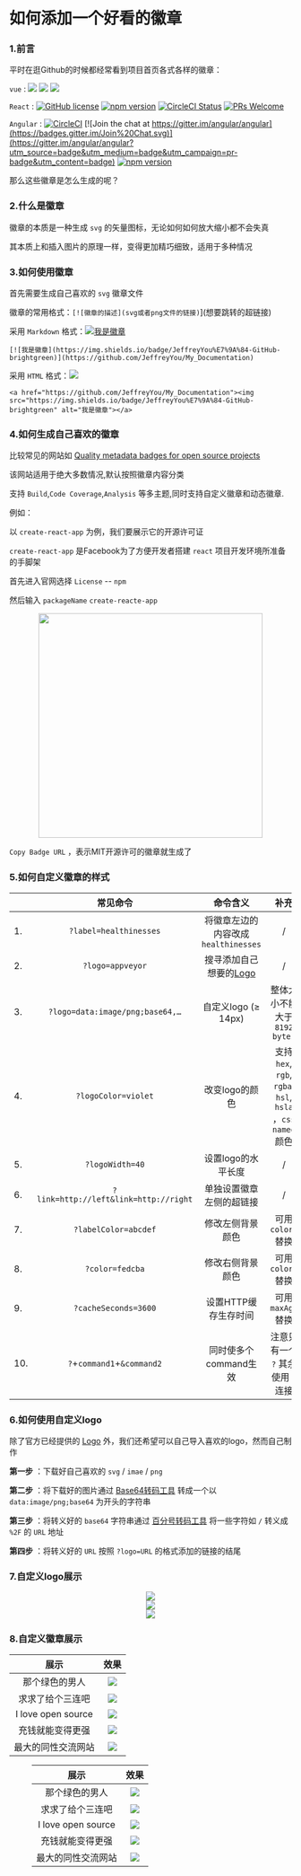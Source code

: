 # 如何添加一个好看的徽章

### 1.前言

平时在逛Github的时候都经常看到项目首页各式各样的徽章：

`vue` : ![](https://img.shields.io/circleci/project/github/vuejs/vue/dev.svg?sanitize=true) ![](https://img.shields.io/codecov/c/github/vuejs/vue/dev.svg?sanitize=true) ![](https://img.shields.io/npm/dm/vue.svg?sanitize=true")

`React` : [![GitHub license](https://img.shields.io/badge/license-MIT-blue.svg)](https://github.com/facebook/react/blob/master/LICENSE) [![npm version](https://img.shields.io/npm/v/react.svg?style=flat)](https://www.npmjs.com/package/react) [![CircleCI Status](https://circleci.com/gh/facebook/react.svg?style=shield&circle-token=:circle-token)](https://circleci.com/gh/facebook/react) [![PRs Welcome](https://img.shields.io/badge/PRs-welcome-brightgreen.svg)](https://reactjs.org/docs/how-to-contribute.html#your-first-pull-request)

`Angular` : [![CircleCI](https://circleci.com/gh/angular/angular/tree/master.svg?style=shield)](https://circleci.com/gh/angular/workflows/angular/tree/master) [![Join the chat at https://gitter.im/angular/angular](https://badges.gitter.im/Join%20Chat.svg)](https://gitter.im/angular/angular?utm_source=badge&utm_medium=badge&utm_campaign=pr-badge&utm_content=badge) [![npm version](https://badge.fury.io/js/%40angular%2Fcore.svg)](https://www.npmjs.com/@angular/core)

那么这些徽章是怎么生成的呢？

### 2.什么是徽章

徽章的本质是一种生成 `svg` 的矢量图标，无论如何如何放大缩小都不会失真

其本质上和插入图片的原理一样，变得更加精巧细致，适用于多种情况

### 3.如何使用徽章

首先需要生成自己喜欢的 `svg` 徽章文件

徽章的常用格式：`[![徽章的描述](svg或者png文件的链接)`](想要跳转的超链接)

采用 `Markdown` 格式：[![我是徽章](https://img.shields.io/badge/JeffreyYou%E7%9A%84-GitHub-brightgreen)](https://github.com/JeffreyYou/My_Documentation)

`[![我是徽章](https://img.shields.io/badge/JeffreyYou%E7%9A%84-GitHub-brightgreen)](https://github.com/JeffreyYou/My_Documentation)`

采用 `HTML` 格式：<a href="https://github.com/JeffreyYou/My_Documentation"><img src="https://img.shields.io/badge/JeffreyYou%E7%9A%84-GitHub-brightgreen"></a>

`<a href="https://github.com/JeffreyYou/My_Documentation"><img src="https://img.shields.io/badge/JeffreyYou%E7%9A%84-GitHub-brightgreen" alt="我是徽章"></a>`

### 4.如何生成自己喜欢的徽章

比较常见的网站如 [Quality metadata badges for open source projects](https://shields.io/)

该网站适用于绝大多数情况,默认按照徽章内容分类

支持 `Build`,`Code Coverage`,`Analysis` 等多主题,同时支持自定义徽章和动态徽章.

例如：

以 `create-react-app` 为例，我们要展示它的开源许可证

`create-react-app`  是Facebook为了方便开发者搭建 `react` 项目开发环境所准备的手脚架

首先进入官网选择 `License`  -- `npm` 

然后输入 `packageName` `create-reacte-app`

<div align=center><img width="400"  src="https://github.com/JeffreyYou/My_Documentation/blob/master/images/Badges/20200921153812.png"/></div>

`Copy Badge URL` ，表示MIT开源许可的徽章就生成了

### 5.如何自定义徽章的样式

|      |               常见命令                |                      命令含义                      |                            补充                             |
| ---- | :-----------------------------------: | :------------------------------------------------: | :---------------------------------------------------------: |
| 1.   |        `?label=healthinesses`         |        将徽章左边的内容改成`healthinesses`         |                              /                              |
| 2.   |           `?logo=appveyor`            | 搜寻添加自己想要的[Logo](https://simpleicons.org/) |                              /                              |
| 3.   |    `?logo=data:image/png;base64,…`    |                自定义logo (≥ 14px)                 |                整体大小不能大于 `8192 bytes`                |
| 4.   |          `?logoColor=violet`          |                   改变logo的颜色                   | 支持 `hex`, `rgb`, `rgba`,` hsl`, `hsla` ，`css named` 颜色 |
| 5.   |            `?logoWidth=40`            |                 设置logo的水平长度                 |                              /                              |
| 6.   | `?link=http://left&link=http://right` |              单独设置徽章左侧的超链接              |                              /                              |
| 7.   |         `?labelColor=abcdef`          |                  修改左侧背景颜色                  |                     可用 `colorA` 替换                      |
| 8.   |            `?color=fedcba`            |                  修改右侧背景颜色                  |                     可用 `colorB` 替换                      |
| 9.   |         `?cacheSeconds=3600`          |                设置HTTP缓存生存时间                |                     可用 `maxAge` 替换                      |
| 10.  |      `?`+`command1`+`&command2`       |               同时使多个command生效                |             注意只有一个 `?` 其余使用 `&` 连接              |

### 6.如何使用自定义logo

除了官方已经提供的 [Logo](https://simpleicons.org/) 外，我们还希望可以自己导入喜欢的logo，然而自己制作

**第一步** ：下载好自己喜欢的 `svg` / `imae` / `png` 

**第二步** ：将下载好的图片通过 [Base64转码工具](https://b64.io/) 转成一个以 `data:image/png;base64` 为开头的字符串

**第三步** ：将转义好的 `base64` 字符串通过 [百分号转码工具](https://meyerweb.com/eric/tools/dencoder/) 将一些字符如 `/` 转义成 `%2F`  的 `URL` 地址

**第四步** ：将转义好的 `URL` 按照 `?logo=URL` 的格式添加的链接的结尾

### 7.自定义logo展示

<div align=center><img src="https://img.shields.io/badge/I%20love%20you%20-three%20thound-yellow?colorA=green&logo=data%3Aimage%2Fpng%3Bbase64%2CiVBORw0KGgoAAAANSUhEUgAAAIAAAACACAYAAADDPmHLAAAABmJLR0QA%2FwD%2FAP%2BgvaeTAAAPo0lEQVR4nO2deXRVx3nAf3PfoqcNhNg3CSGxCtcmHNr4ONQLSNhI4AVku8fEdY%2FduOlx6p4mjo%2FjtMWx46Z23JzWx6njxom3OIaHwAckZEmAdxxqxyugCFsCIQkBQvv21jv9A3A56N73ntC970lifn%2FemXu%2F79353sx8c7%2F5BhQKhUKhUCgUCoVCoVAoFAqFQqFQKBQKhUKhUCgUCoVCoVAoFAqFQqFQKBQKhUIxyhCJViAa191wW65D0%2FMlcj6QI5ApIFIBENKHpEsiGoQQdVLqn%2B0uL623U5%2FCG2%2BfLUPhpQjykHqOkGKcFCSfKZV9EtEPHBGIw2FdO7i3YnOdnfoMlxFnAFeWlCSn98sbdSgWcC0wYyj3CzihS%2Fk2sE0LpZRXVb3cNxx9rrnmLo8rta9QSLleIq9FiNlDfMRxCW8i5Y6%2BVG3nB17vwHD0sZoRYwCFa9cvlFJ8H8mtwDiLHtsHvKJp8unKnaUHh3LjdTfcluvUwvdJ%2BBtgvEX6dAvYrIXFU2%2B84a216JnDIuEGcP31JQvCDvk4cBOg2SRGAqW6dDy8Z9fmw5EqrlpbkqWF5aNSsNFGfXRgG0L%2BqLqs9EubZMREwgxg7dq1KX7p%2FmcpxT8B7jiJDSL5uVP2PVJRUeE%2Fv2DZsu%2B4Mqd1PATyIcATJ338wFO9KeKxRA0NCTGAVWtKLhNCvgYsToR8EAcEob%2BqKt9%2BAGDlDSWLNU3%2BDrgiMfpwUNPkbUMdpqwg7gZQWLzhDin5Hzg3c46MS2jkJaeS7fEw3e0hzenELc70zD49TFcoRHNggKMDPhp8%2FejImPSQ0KNp8k49LCSClwWkx3KfhmBOcjJzklKY6fEwzuHEozkACMgwXcEwLQEfR%2F391A%2F0E5ax6QMMIOXd1btKfx%2FrDVYQVwNYVbThBwKeiCbXo2l8c9wEVmRksiQ7m%2BS52ThmTkWblIlISwG3CzngI%2FRpDYH3PwT9zEvuDYf4rLebtzvb%2BbS3K5aXf65CRH00BEvTx3N1RiaXp40jzeGM6ff6dJ3P%2B7p4p6Odj3q6CEo9Fn0eqC7f%2BlRMAiwgbgZQuGbDj6Xg0Uh10h1O1k6aypqsbMZ%2F8xu4li5BmzIx4nP91e8S2LNv0PW2YJDtrS3s7jgdy4s3xK0JVk2YzE2TpjHRNbxpSkcoSHnbSXa1ncKvR9Xn4eryrY8PS2CMxMUACos2%2FL2EZ8yVEBRmTmJjTh4TCq%2FG9ed%2FhnC5Ynq23tlN38%2F%2B27S8NRDg2eMNfNrbNSSdl6WP5zszspk0zIa%2FkLZggBdPNPF%2BV3vkikJ%2Bt7qs9FlLhRuJsVtAQfGGlUgqAYdReYbTyfdm5bB8xZUkFa9CpMY0Nfga2ddP76NPR61X1d7K8y3HCEUZFtyaxr0zsrgmY9KQ9Bgq73a18WzzMXx62KxKWEMvqCzf9qadehg2ilUUrLt9BlKvxmSCNdvj4bF5%2BSzeuIGkghUId2z%2F%2BvMJfXqQUE301dbc5FQuSx3HR72dpl3wJJebf5kzn6XpVq37mJPtSWF5egYf9XQxYGwEGojVeXMXvlpXV9Nrlx52LXScIRx6DskUo6Kc5BR%2BuuhyZt%2F7bVzLllzEs3WCnxzCX%2F5WzLcsTE1j05wFjHMOnsRNdiXxWM5C5ianDF2XiyTLk8zjcxcxxZVkWC5hmu7UbB0GbBsCVq1Zv14IsdWobEZSEj%2BdfxnT%2Fm4jjuyZUZ%2Blt3cSqqkjfKwZ2d2L7O1Db%2B%2BCsGn3GZFGn4%2F%2FaKrjmO%2FM2kuWJ5kfZecx2aQh7OZEwM%2FD9TV0hkKG5UKTN1ftLH3dDtm2GEBJSYm7s18eBrIvLPNoGj%2FLXcz8v70D5%2BK8iM8JHfqKwJ73CDeftFzHsJQ0%2BX1oAmYmedASvCp%2BsL%2BHR44cNnNdj7SfyFzwxz8%2BF7RabmwO7RDp7JN3IgY3PsDd07PILbw6YuPrp9vxbSknfOy4HeoB4BCCbM%2FQJpx2kp%2BSzvrJ09lyyvA350yY3r4R%2BK3Vci2fA2zatElD8KBR2ZLUdFbOyyOp4Fum94dq6%2Bl%2F5iVbG3%2BkcsvkacxMMv4MISQPYUOPbbkB7Nt%2F8BrA8O9957RZeNYVgsEkDCD0RS0DL2xFDvgNy8c6LqGxceoss%2BJ5hWtuWWG1TOu9ACH%2F2ujysvQM5i%2BYh3N%2BjuFt4eYT%2BLaUQ%2Bxr52OS5ePGk%2BMx9kQk2l1Wy7PUADZt2qRJQbFR2Q2Zk3GvWG58YzCE75XtyKDlc5xRx5lV0clmhes2bdpkaZtZ%2BrB9Hx5cCmReeH2Cy8UVU6fgXDTP8L7A%2Bx%2Bhd3Rbqcqo5lvjM3FrhsP9xPf2f3G5lbIsNQApuNro%2BuWp43HPzwXn4IVHGQgQePMPVqox6klxOFiYbPJ1WhOG7%2FhisdYApMw3un5ZWjqOXEOvkHBtPdJ%2FaU76IrEkzdgAhMDwHV8slhqAgIVG17M9yWgzphreE%2FwiYojeJYvZGoWULLBSjtVegKEPM9PtQZs8wfAGvanFYhXGBjPcxgYgIMtKOVYbwKBw7iSh4U5yI9wG39Ul6N22fega1YwzmC%2BdJabQtVix2gDSLrzgcTiMGx%2BQAwNg8gHkUudcnKEBI9oABjnyIV0i%2BweQgcCgyvrJ0xaLHzvo5gtili6WWD0JHBR31a%2BHkFInuO%2FjQfUD739kpfgxRZ%2F5p%2B6hxbZFwdKvgbqgS0imnX9NAp2hEBMq30Hv6MaZPw%2BCQYL%2F%2Bzmh2hG9bzKhdITM%2Fuiy00o5lhqAgHoY7KYc8w0wwekiuP8Tgvs%2FsVLkmOWYv9%2FwuhTC0n%2BNtXMAnS%2BMLtcPGP8YhTlm70xILN09ZK0BCGloAJ%2F0WDpsXRJ8YhLGLoTxn%2BxisdQAwkJ7EwbvzfrTQC89YeXuxUqz38dx4%2BVxKYL6XitlWWoAe8u8zRIxaJAPS8ne9jYrRY1pqjpazYo%2BrqzcZunSqeUBIZqQO42uV7SfGspGyUsWn67zZofZ%2BojYYbU8yw1AF%2BI3wKD%2BvjXop9rcshVn2d7aYrYGEHLq4d9YLc9yA9i903sMMLTU104eV3OBCLQG%2FexoMw2B31lRsa3Japm27AwSYLi9uScc4tnmBmSMe%2FgvJXQk%2F9V0lIDxtjWpC%2FGkHXJt2RtY9%2BWhxtz5i5dgkAGkye8jzeFifkqqHaJHLVtOHeetTtOJ8tbd5Vt%2FYYdc2%2FYGSuSDnMmBM4gXWhrZ19Vhl%2BhRx%2B7203hPnTAr9oV1x0N2ybZtd3D9lzUdefPy%2FQgKLiyTwIc9ncz2JDMraeTszkkEeztP86vjDaapbSQ8sGeXt8Iu%2BbZuD%2F%2F2Hbf%2BobH51JUIci8s04EPujpwCMGi1DRE4jPWxZ3S1hZ%2B29Jk2vgCsbu6fOt9dupgqwG89dZbMmte%2Fm6H4FZMki1%2B0ddDo9%2FH0rQMXMah0GMOn67zdNMRyttORapWrztcRUdqD9gaMhWXN756XUmeHpbvAcaRocB0t4cHsnJH1IZNOzju9%2FNk41dfb003oc0RFlfFI5to3P5yK9feslzTtWoipF1N0jS%2BO2MOKzIG7S0ZE%2Bzr6uCZ5qOR0sIAtAsp11TtKt0fD53i2ueuXrs%2BX9fFLqJEthZkTuKe6dk4xdgYEsJS8vtTzbzeejLiGoiAE0KEr68s2%2F5ZvHSL%2Bxu%2BrrhkpibZIZDfiFRvQUoq35%2Bdx8QYs4WNVDqCQZ5qrKemvydKTVkjNK2oaqf3SFwUO4utk0Ajjhw%2B1LMgL%2FtFXXOPA%2F7CrF5bMMjbnW3MTU5hqjsxqVuGS01%2FD480HKbRHzkNsJTidQJibfUbXtPFALtIaB97Nm3srwDTZUENQcmU6ZRMmTGqHMXq9tP8uqUhWlq6EPDj6vKt%2Fx4ntQaR8He6qui2RYJQKYhFkeotS8%2Fg%2Flk5pDri3mkNCZ8e5pnmo7GsdDaj67dVV2x7Px56mZHwt1n%2F5cHTSxbNeykkHXlgvvGxJeDjg%2B4O8tPSyXCOzHlBs9%2FHTxoOc7Avmusu3glKUbi3orQmLopF0iTRCpyHKCgu%2BQekfBIwbWG3JrhnejYrJ9ibyXOovNfZzi%2BPH42WB1gieLq9JfMHdmT8uhhGkgEAsLpowwodNgPTI9W7OmMi987MJknYm%2BsyGudcvO2tUedv3UKIu6vKvIa5ExPFiDMAgMLCm6dIl%2BNVYGWkejmeVB7MymWyyd5Du2kLBnmqsY7a%2FmhdvqyRONfvLt%2Bc8C7%2FQhI%2BBzCiru5PfVkzp7zqcKckAVdhYqidoTOu4pzkZKa543XKyxkO9vfw6NHDNPl90aq%2B4tEC694oszaY0ypGZA9wPgVFJetAvghkmNURCG6aPJU7ps6y%2FQdJJLvaWnnpRGM0F8%2BPEA9Wl3n%2F02aVhsWINwCAguL185CiFLgsUr1l6eO5f9Zc21zFgbDOM8eP8EE0F0%2FKRinlrbsrto345Ecjcgi4kPrDNe1Tr8h%2FwRVkuoClZvVaAn7e7WpnUWoamRYf9NDk9%2FGTo7UciubiCfaKoL66unL7iDgXMBqjwgAAmg4dCtV%2FeWhH3vz8FmA1Jrr362He6Wojw%2BG2LPX7u11t%2FFvDVxF27AJnAp2euGr5kruef%2F7ZUZP2ZFQMARdSWFSyTCK9gHHa0bMM11UMSp2XTjSzyzxU%2BxxtuhQb9%2BzyvnFRghLIqDQAgJU33zxRCzh%2FB3J1pHo5ySn8MCvX9FAGM9qCAX7eWM%2FhKC6eRHysaWyI91c8qxi1BnAWUVC04YfA40SIcE53OLl%2F1lyWpsd2JPGBvm5%2B0VhveoDD%2F0uXL%2Fcma%2FeOtAOhh8JoNwAACorXr0GKlzFIU3uOWFxFieT11pO8erI52gGUPoG4r6rc%2B%2Fxw9B4JjAkDACi88fbZMhTyEiHGAGBp%2Bnj%2BcVbOoMMfB8I6TzfXs787agaWr3SHXL9nR%2Bnnw9N4ZDBqvIBo1NUe6F6Ql%2F1ytECTEwE%2F73W1sSg1%2FWtX8Yivn389Wkttf19kIVLsdAt3UWXZlgYrdU8kY6YHOJ%2BCNSV3IeQviXA%2B8bmvigC%2FbmkgoMcUuPEEBgkwRjNj0gAAVhfffLkuHVsxOb1kCLQKKe6o2uWttkKvkUZiv6XaSGXZ9s%2BcetIyIUTpRT9Eig%2FDUl8%2BVhsfxnAPcB4xBZpciEQ%2BNyFF%2B57X6x2c4nQMcSkYAACFa275Sym014gSaAL0CiHuqSrzbo6HXonmkjEAOHuWcTi8BeRVRuVSUKvJ8Iaq8u0H4q1bohgzbmAs1Nce6MmaOeUlo0ATKcXr%2BEVxdWVpY%2BI0jD%2BXVA9wPquLbrk2jLZRSASa2Fld5t2eaJ0UCoVCoVAoFAqFQqFQKBQKhUKhUCgUCoVCoVAoFAqFQqFQKBQKhUKhUCgUCoVCoYiB%2FwObG4fhqoNeEwAAAABJRU5ErkJggg%3D%3D"></img></div>

<div align=center><img src="https://img.shields.io/badge/I%20love%20you%20-three%20thound-red?logo=data%3Aimage%2Fpng%3Bbase64%2CiVBORw0KGgoAAAANSUhEUgAAAJAAAACQCAYAAADnRuK4AAAABmJLR0QA%2FwD%2FAP%2BgvaeTAAAJMUlEQVR4nO3df5CVVR3H8ff37goSq6WluWr1B440ohBJNMC9y2IzKgM5E4gQklbUYCSIDuVYjf3UzIZRCeiHY9GAI4TbRD%2BAUZTl3gWEkQETTNF%2BMAioRGmwoMvu%2FfbH3aUNF9jdc57nPM%2B939cMw7Bwvue7cz97nsu9zz0HjDHGGGOMMcYYY4wxxhhjjDHGGGOMMcYYY4wxxhhjjDHGpImEbuBk9JOczRnUIQxGGIgyEDgPeB%2FQn1Lvb7b%2FegvYjbKdDNtQtkmB%2FeG6fzfNUYswlCJDEYYCH6b0vby3%2FXcFmil9PweAF4FdwHO0UJDN%2FCdQ66eUqADpSAZQxY3AOOBKoKr3xdiB8FugQQr82VOLPWshyxCECcBEYJBDqVZgK7AKZak08TcvDXoQPEA6iSr2cwPCV4GRkfSkvAg8wFn8Wlbzjvf6naeq50yK3IxyOzAwiimAjSgLqeU3soK2CObotmAB0nqqaeMLwJ3AgJim3Q88SD8WyhM0%2ByysV9OfI9yKMAe4wGftU3gF4T4%2ByOJQQQoSIB3FMDIsAj4RYn6EvSi3SYEGH%2BU0y3iEBcBHfNTrMWE7yq1SYEP8U8dIR9CPauYBt8Q990k8ThWzpJHXejNYc9SiLGh%2FnhOaoiyimrnSyNtxTRrbg6ijGEiG5cCQuObspn0UmSgbeKYng3Q0IyjSANRG1FdvvUAVk6WRHXFMloljEh3NGDJsIXnhAbiQDI2a5YvdHaA5plHkKZIXHoDLaGOT5rgmjskiD5DmmEKRNcDZUc%2FloC%2FCI5rlm6f7h5rjbmAJ0C%2F6tnqtBlipdUyOeqJIL2GaYwrwKDGtdF4Id0me%2B7r6K81yB8K8uFtyUESYKnmWRzVBZAHSLNcirAT6RDVHhGZLgZ90%2FoLmmAM8EKgfFy1kGC%2FreTKK4pEESEcxiAybKb3lkEZFlGukibUAWsfVKKtJ00r6%2Fw4jDJc8f%2FFd2HuA9Gr6c5QtwGW%2Ba8fsDVr5OH1po41txPfiYFR2coThspUjPov6%2F4k6ygLSHx6A86lmGW2sIP3hARhEP%2Bb7Lup1BdIco4F1vusaj4RPSZ6n%2FZXzRAfRh3N4DuGjvmqaSOyihsG%2B3lT2dwk7l5kWnlS4lMN82VcxLyuQjqUvzfwV5SIf9UzkXqWGS3ysQn5WoGY%2Bb%2BFJlYs5xM0%2BCvkJkPIVL3VMfIQZfso40jquQMPcMmocCYMlz%2FMuJdxXoKKfpdAEcaNrAfcACdc61zBhqPtj53QJ05GcTxWvudYxwSgt1MpmXu9tAbcVqJp6LDxpJvQh51LALUBFrnAab8ITLncZ7hagTCSfezJxUrfH0C1AyqVO400SBAwQvN9xvAnvXJfBrgGqcRxvwjvLZbAFyAQNUKvjeBOe02PoGqDDjuNNeIdcBrsG6C3H8SY8p42rXAP0D8fxJjTl7y7D3QIkvOQ03iTBLpfBrivQC47jTWgZtw8bur4SXXAab5Ig7zLY7XYOEHIcwF6RTqt%2FUeA8gWJvCzitQFLa8HGVSw0T1GqX8ICfW1ofc65hwlCWuZZwD9DbrAXecK5j4naQf%2FOEaxHnAMlWjiH81LWOid3PZSctrkV8fS5sIXDUSy0Th2NU%2Bfmh9xIgKXAA4WEftUwMhF9JI6%2F6KOVvc4UM38feG0uDo%2B2PlRfeAiSN%2FBPlh77qmYgo83ytPuB7g6nS%2BRdbgKE%2B6xpvXqaVIbLJ3%2FNVr1vcSSOtlI4xCHqCjOmSkmGGz%2FBABHskSoEtCD%2FwXdc4e0jWs8530Wi2%2BYUMOZ4Eroqivumx56lieBSHsESy77FAkSKfA%2FZEUd%2F0yEGEiVGd4BPZxtmygX0UGUvpDFATRgsZJkmel6OaINKd12UDO8kwAdxfMjc9psD0KJ73dBb51v2ynnUIM6Oex7zLt6TA0qgnieXsB8nzCPh79dOchvALKXBvPFPFSLPciXR9lJLx5mEK3OJ6o1h3xXr6jDTxI0qnNJto%2FIwCM%2BIKD4Q6tTnLzPZTjm13M1%2BUedLE3LinDXL%2BlTSxCGEWMf6klDXhnhDhKU0dkGb5DMJS4D0h%2B0ixNoTbJM%2FCUA0Ev4RoliEIfwQuDt1LyhwCPisF%2FhSyieABAtARXEQ1f8BuA%2BkeYS%2BtjJeNbA%2FdSiLOAJVN7KWFeoTVoXtJgc1kGJaE8EBCVqAOCkKWryPcS0LCnTBLaPV%2FT4%2BLRAWog%2BYYBywBzgndS0K8A8ySQvI%2BuJDIAAFoPZfQRgMwOHQvge0BrpcCW0I30pXEXiakkVfox0hKK1GlWkMfhiY1PJDgFagzzXITwkIqZ1fYVoR7yPO9ON%2BW6I1UBAhARzGQDI9R%2Fv%2FV340wVfJsDN1IdyT2EnYi2cBL1DACYT6lm6XKUQNVfCwt4YEUrUCdaR3XofyS8tnY6ijCXZLnodCN9FQqAwSgdXyIIo8ibuddJcBOqpgijewI3UhvpOYSdiLJs4daxiB8l%2FR%2BkHEJRxie1vBAilegzrSOq1CWABeG7qWbDgLTpcDK0I24KosAAWg9H6CNxcC40L2ckvAMMFXybht8J0XZBAja30urYzbK%2FUCf0P2coIiwgGbmylaOhW7Gl7IKUAcdxTAyLAMGhO4FAOV1Mtwkefc9CZMmtU%2BiT0U28Cx9uRL4XehegDVUc3k5hgfKdAXq0OmS9mPgjNinF%2B4nzzeS%2FnaEi7IOUAetow5lOXBBTFMeRJkmTayJab5gKiJAcPy22RXAiEgnEp6lletlI7sjnSchyvI5UFdkE3upYQxE%2BnnxBpoZXSnhgQpagTq0Py%2F6Nsrd%2BPz%2Bhfnkub2cn%2B90peIC1EHrmIyyGDjTsVQLMEMKLHZuKoUqNkBw%2FC2Q3wP9e1miGeE6yfO0z77SpKIDBKBZsgir6Pn56UcQPl3J4YEKehJ9MtJEEzCWnh1%2F3UyG8ZUeHrAV6DgdTY4iqzn95ewwytj24FW8il%2BBOsh6Cgg3cOp7i9qAaRae%2F7EAdSJ5VgFfO%2Bk%2FUO4oh3t4fLJLWBc0SwPChBO%2B%2FLgUmBSkoQSzFagr1UwH9h3%2Fs7CXvnwpXEPJZQHqgjTyJsqcTl%2BaLWvtLDTTQ5qjUXM8FbqPJKsO3UCiKd9ByvZDjMYYY4wxxhhjjDHGGGOMMcYYY4wxxhhjjDHGGGOMMcYYYyrQfwEGQyJFQbtWewAAAABJRU5ErkJggg%3D%3D"></img></div>

<div align=center><img src="https://img.shields.io/badge/I%20love%20you%20-three%20thound-red?colorB=orange&colorA=43AD8D&logo=data%3Aimage%2Fpng%3Bbase64%2CiVBORw0KGgoAAAANSUhEUgAAADAAAAAwCAYAAABXAvmHAAAABmJLR0QA%2FwD%2FAP%2BgvaeTAAAKlUlEQVRoge1Za3BU5Rl%2B3u%2Bcs5tNdjfZbBI2CUkgIUgIEIxCuIhISCrlpnVo1WlrrdpxOrV2xpnW1mnryI9Ox07HW%2B2AM%2BhUh7F1OiqjIgIiEAGJGSeQhEAumEACuW6y2ez1nPO9%2FbGLs8QsSMLYTodn5vzZ9%2FI9z7m87%2Ft9C9zA%2FxdsAJz%2FbRJTwUoi2ktEJhGNE1EngF8BUCf4rSeiD4ion4gGiegTANXfPt3L8YAgGnqiuKyuvXrT8MidW3h31ZoWp2ZpJqJdAKwAbEKIN6xC6X589tzDJ29ff%2FH0HRsHnyotrxNEXgBVU12cpkm%2BVBDVH1hWPVzhdJUkGqJSRhce%2FrB5SI8cB%2BDyWFPmfLaytsyhaGmJfi91tR15uq1JY%2BYpiZiWACHEK3fn5M%2FdUVG1ejL7iB4dKT34vq4Aka7qu9w2RUmd6BORMpK3%2Fx1dMpcDOHetHCa%2Bo9cEZl71s6KSpHaXZnHtrFjeaNfU1MnIA4BVCKtD1dp9erQE37YAAOmZmtW8ksOdObmLr5ZEITIAWKZCQEwlKAF9PaGgb5o54DN0D4ALU4mdlgAiev%2Flc%2B3e6eT4fNTbKpkZQMtU4qclQEq54%2BBQf9npcX%2F3VOIZ4Iebjo8x8zYAcio5pvsKdUvmP9XWHwiPGtGxaw2%2Bv%2FHowZ5QMAXAs1MlMN0%2BAAAQQrxgV9Sa4yu%2FM8NjTXFfzX%2FcMMZrjh840Rbw25m5FsDgVNdWphqYCGb%2BKCLNrO3nOhZVu2f05qXYspP5HhkZbL3t6H59UI82MvM9AKZVBK6LgDgOSea%2BnRe6vp%2BmqCeWZrgLEo0M8C%2BbGw49deZkscHySWbeCkC%2FjutfNywmoqYcq%2B2Lv5Qt%2Fmzkzi3cWb1peLbdcZSIGgAk73z%2FQ7ACeJCIutJUrVUQ%2BYQQfwOQcr0Xui4f8RVgBXAzgG4AF68xLgtAAQAPAA2ACaALQCMSSu6VRgkHgGA8MBk2ENHjAOYA8BLRaQAKMy8FkAlgjIj2SSkfvwrhtUT0WwDFccI2QTRkIfLZVYs%2FRQidwTQUjWRHpNSZee6lwMmeQCERNRCQysBYvMxN1iUfEUTP%2Fr60%2FNTGnLwCv2Hoh70D%2FTvOn7X2hkOLf5Q%2F6%2BhDBcUFP2w8NnQhFNwJ4Pkk5AuJqOnXxfOa9w33s0u1RN%2BqXHm7QqSEpRkJmWbIqWoOhUiJSml49r%2BjMrMTgD%2BZgJVOzfJKd%2FXm%2Bfc3Hju0d%2FDicSnlkxOdiKj3vrzCM39fsGTNRFvdyGDrPQ11GY8VlZ4pSrWnPnHqCy8zfzeJgN8scro2H1q%2BduWa4wc%2BrXS4zCOjg1rbuL8SsW%2BG4zyDgiggmbOYeSbis9NkndiMB8GjWYDkpdbxxOyy4oFoZHjVsf1Hsva93b%2Bpoe7QQDTsXeXKLttbtSb4Ulf7whyrVQOwJMlaIKLVG3PyAADt4%2F7sk%2F4Rahv368x8EzNrzCyYmZg5z5SykplnI2Hwm1QAgwUA9EbCkFImG9Y0h6pYXz3X2dri9%2BWYUq49OjLYXH5od6hl3Hf2ZqerZPOMvJZn2ppDdlUbALB2khwCwIrv5c4sHIpGhkOm4VmcnimJqAuxvYGR4OsD0INYQbgswdcESI79PmYYhNiHPBmiOrNZnGpPATAMoEVK%2BZgh5dNrjx1QwqYZen7%2BLZUdAf%2FCJemZA0KIhybJUaEQBeekOgq2d3e0FNjSWjUimkD8iphMQMRgaQUAg%2FlKZdbv0%2FXQnDSHE7HKcQk7dHD9M%2B1N9U5Ns5faHc2CAGbehFhlSsTa0jRnFwDsvNCV%2BkB%2Bke5SNIWZM6YjYMRgTgMAm6JIJN8pdX8ZCvhmp6ZlxwV8JVZK%2Bfo%2FL57LBICHZxYrTX6f3ZNiOw1gS2ICIqrdnJMnvXrE2xcJlz1UULJgvSc%2FD8AKAPapChiVzA4ASBUCQohJD6qIqKszMBZyaRYXxR65K8H8iU%2FXSwOmEdiQnTdrIBKe%2F5O8WWEi2pDgkwJg1b15hcU7e7tbAaQIIqXcnl5cme7qIKJGIcQLQog%2Fx6%2FtQog3AaxP5DFZIwsCoIiUEZtQGMnbf%2FfnYyO5AGAVoi9kmrkALn3wAQBnjnqHUJvtqVCI%2BivTMx0AKuL5wgBWWUgMzE61F%2F374vmzAJRT%2FrHzy1zu8v1V1as%2BHLh4cs%2FghYrhqC4sAuzWrHR4ZFDpCI5vkFLuvpIAABgd1aNqqqok9ZFSdp7wjVQDQKbFOtIbCs7E5Q2v89T42IzabA9siuINmIZhV9Uev67fAWCPEKJ2YbrrPAOFLeO%2BUgDnWgO%2BsWUuN8KmGVrmchcuc7kLASBoGv6hSCTUND7WB4xfxiOZAP%2Borms2oRKS94H6vkh4KwDMszsDvaHgUgAfXTIS0fBANJQFAHZVC%2FaEg9HV7hn%2B3QMXVkgp9zBz7RZPfviEb6RDMptEVHfCNzoHM4H8j98N8%2BVrKYj1Jh8zv5doSLal9HuNSDAkDY4HToYWkzltIBLuvy%2B30E5E6ybYnSmxG4AUUnSFBJanuzVmrgAwA0D5D%2FJmlW3rbuslol1Syo62gJ8ks2QgnZkzE658Zp7HzJsB7PkmAsZHotHImGECyfuAJKLd27rbT9%2FtKahQiIoALL9kZOZFSzMynQDgN6KpWRarZYEzIx1APoAal2Zpdala%2BgdDfR4p5bsAOrtCgTSdWQcQTbLm15D0CUSllBFpkpQynCxYSvnma71fulQi7dHCkk4iehlABoAfW4Ww1mR5Fkhm9urRohUZ7oJyu9MD4CYhxLp1WbmjHQH%2FuYBhOAHUA%2FjSG41kIVaOp9XIAMBgYrYpCl8l2R6frtt39fc2bJ276LZb0l1%2BIupTSDy369bbowqRsm%2Bor4mBNIANt8XqtpDwMvOWR4rm5L3Y1XaWiN5DbL4%2FG2WZrxKJOK9vdFKXTIDFlMzpikpCiKQbdAA6Mz%2F16Mn6LJ%2Bh%2B%2FZVVd%2FeunqDv6fmrrSlGe55BrPx8%2BYGAnCypv5gLwP84MxZ3RrR8GJnRsnbfT25Usq34rlGAQT7I%2BGhVEXtAbDqmwiYdFQgoo%2B3LVjizE2xpd7VcDiLiN6QUk48%2BggDOAygUQixM0PVyj5dXuPJTbF5AMCrR7zr6g%2Bd6Qj4fcx8NxHV3Z9X6H%2Bx%2FNY7esLB%2Fvf6ejv%2F2N6Uysy3Il4oiKjj42XVRv3o8OjvTp%2BYj9hxSxpimysB4CwzPwvgH1cT8MFfy252%2F7SguKrOO3jm1fNn%2B86HQwIA7KoKU0r4DF1p8Y%2FeJJmXADgvhNjKzL9wqlo3ABoz9Jlx4U8CCAEoIaL9RTb7BYsg7gj4SyVzNRJ6BxE1vLF4GW3Iya8MGmaoMzjWn6KoigCJDE1LOzIy1PXgic8Kmfmrs6dkw9ofZtrSNh5ZUVPmVDVHEh9UHdl7tG18bDuA1%2BM%2F2QEsit%2FRFgATT%2BsciM1DDgBvIzYeJ964fUsy3JaVLjcBgMnMQ9Eo%2BwyDA6ZOJ8dGM0YN%2FYyU8t6rCXAQ0WsANmhEQ4pQAipBWkkJWhVhpimqbldVs3XcPyNk6NsBPJdM5DXiPiHEpR1eEEAEAKSUAcRKqy8ufOBqAi4hHbGTgRzE3kEFsX8hBYAcIUSOlPJfAJqvk4AbuIEbuIEb%2BHbxHzl%2FrwmH12%2FDAAAAAElFTkSuQmCC"></img></div>

### 8.自定义徽章展示


|        展示        |                             效果                             |
| :----------------: | :----------------------------------------------------------: |
|   那个绿色的男人   | [![](https://img.shields.io/badge/G%E8%83%96%E8%BF%98%E6%88%91-%E8%A1%80%E6%B1%97%E9%92%B1%EF%BC%81-yellow?colorA=4a9718&logo=steam)](https://github.com/JeffreyYou/My_Documentation) |
|  求求了给个三连吧  | [![](https://img.shields.io/badge/下次-一定-orgreen?logoColor=white&logo=Bilibili)](https://github.com/JeffreyYou/My_Documentation) |
| I love open source | [![](https://img.shields.io/badge/I%20love-Open%20Soucre-43AD8D?logo=data%3Aimage%2Fpng%3Bbase64%2CiVBORw0KGgoAAAANSUhEUgAAAJAAAACQCAYAAADnRuK4AAAABmJLR0QA%2FwD%2FAP%2BgvaeTAAAJMUlEQVR4nO3df5CVVR3H8ff37goSq6WluWr1B440ohBJNMC9y2IzKgM5E4gQklbUYCSIDuVYjf3UzIZRCeiHY9GAI4TbRD%2BAUZTl3gWEkQETTNF%2BMAioRGmwoMvu%2FfbH3aUNF9jdc57nPM%2B939cMw7Bwvue7cz97nsu9zz0HjDHGGGOMMcYYY4wxxhhjjDHGGGOMMcYYY4wxxhhjjDHGpImEbuBk9JOczRnUIQxGGIgyEDgPeB%2FQn1Lvb7b%2FegvYjbKdDNtQtkmB%2FeG6fzfNUYswlCJDEYYCH6b0vby3%2FXcFmil9PweAF4FdwHO0UJDN%2FCdQ66eUqADpSAZQxY3AOOBKoKr3xdiB8FugQQr82VOLPWshyxCECcBEYJBDqVZgK7AKZak08TcvDXoQPEA6iSr2cwPCV4GRkfSkvAg8wFn8Wlbzjvf6naeq50yK3IxyOzAwiimAjSgLqeU3soK2CObotmAB0nqqaeMLwJ3AgJim3Q88SD8WyhM0%2ByysV9OfI9yKMAe4wGftU3gF4T4%2ByOJQQQoSIB3FMDIsAj4RYn6EvSi3SYEGH%2BU0y3iEBcBHfNTrMWE7yq1SYEP8U8dIR9CPauYBt8Q990k8ThWzpJHXejNYc9SiLGh%2FnhOaoiyimrnSyNtxTRrbg6ijGEiG5cCQuObspn0UmSgbeKYng3Q0IyjSANRG1FdvvUAVk6WRHXFMloljEh3NGDJsIXnhAbiQDI2a5YvdHaA5plHkKZIXHoDLaGOT5rgmjskiD5DmmEKRNcDZUc%2FloC%2FCI5rlm6f7h5rjbmAJ0C%2F6tnqtBlipdUyOeqJIL2GaYwrwKDGtdF4Id0me%2B7r6K81yB8K8uFtyUESYKnmWRzVBZAHSLNcirAT6RDVHhGZLgZ90%2FoLmmAM8EKgfFy1kGC%2FreTKK4pEESEcxiAybKb3lkEZFlGukibUAWsfVKKtJ00r6%2Fw4jDJc8f%2FFd2HuA9Gr6c5QtwGW%2Ba8fsDVr5OH1po41txPfiYFR2coThspUjPov6%2F4k6ygLSHx6A86lmGW2sIP3hARhEP%2Bb7Lup1BdIco4F1vusaj4RPSZ6n%2FZXzRAfRh3N4DuGjvmqaSOyihsG%2B3lT2dwk7l5kWnlS4lMN82VcxLyuQjqUvzfwV5SIf9UzkXqWGS3ysQn5WoGY%2Bb%2BFJlYs5xM0%2BCvkJkPIVL3VMfIQZfso40jquQMPcMmocCYMlz%2FMuJdxXoKKfpdAEcaNrAfcACdc61zBhqPtj53QJ05GcTxWvudYxwSgt1MpmXu9tAbcVqJp6LDxpJvQh51LALUBFrnAab8ITLncZ7hagTCSfezJxUrfH0C1AyqVO400SBAwQvN9xvAnvXJfBrgGqcRxvwjvLZbAFyAQNUKvjeBOe02PoGqDDjuNNeIdcBrsG6C3H8SY8p42rXAP0D8fxJjTl7y7D3QIkvOQ03iTBLpfBrivQC47jTWgZtw8bur4SXXAab5Ig7zLY7XYOEHIcwF6RTqt%2FUeA8gWJvCzitQFLa8HGVSw0T1GqX8ICfW1ofc65hwlCWuZZwD9DbrAXecK5j4naQf%2FOEaxHnAMlWjiH81LWOid3PZSctrkV8fS5sIXDUSy0Th2NU%2Bfmh9xIgKXAA4WEftUwMhF9JI6%2F6KOVvc4UM38feG0uDo%2B2PlRfeAiSN%2FBPlh77qmYgo83ytPuB7g6nS%2BRdbgKE%2B6xpvXqaVIbLJ3%2FNVr1vcSSOtlI4xCHqCjOmSkmGGz%2FBABHskSoEtCD%2FwXdc4e0jWs8530Wi2%2BYUMOZ4Eroqivumx56lieBSHsESy77FAkSKfA%2FZEUd%2F0yEGEiVGd4BPZxtmygX0UGUvpDFATRgsZJkmel6OaINKd12UDO8kwAdxfMjc9psD0KJ73dBb51v2ynnUIM6Oex7zLt6TA0qgnieXsB8nzCPh79dOchvALKXBvPFPFSLPciXR9lJLx5mEK3OJ6o1h3xXr6jDTxI0qnNJto%2FIwCM%2BIKD4Q6tTnLzPZTjm13M1%2BUedLE3LinDXL%2BlTSxCGEWMf6klDXhnhDhKU0dkGb5DMJS4D0h%2B0ixNoTbJM%2FCUA0Ev4RoliEIfwQuDt1LyhwCPisF%2FhSyieABAtARXEQ1f8BuA%2BkeYS%2BtjJeNbA%2FdSiLOAJVN7KWFeoTVoXtJgc1kGJaE8EBCVqAOCkKWryPcS0LCnTBLaPV%2FT4%2BLRAWog%2BYYBywBzgndS0K8A8ySQvI%2BuJDIAAFoPZfQRgMwOHQvge0BrpcCW0I30pXEXiakkVfox0hKK1GlWkMfhiY1PJDgFagzzXITwkIqZ1fYVoR7yPO9ON%2BW6I1UBAhARzGQDI9R%2Fv%2FV340wVfJsDN1IdyT2EnYi2cBL1DACYT6lm6XKUQNVfCwt4YEUrUCdaR3XofyS8tnY6ijCXZLnodCN9FQqAwSgdXyIIo8ibuddJcBOqpgijewI3UhvpOYSdiLJs4daxiB8l%2FR%2BkHEJRxie1vBAilegzrSOq1CWABeG7qWbDgLTpcDK0I24KosAAWg9H6CNxcC40L2ckvAMMFXybht8J0XZBAja30urYzbK%2FUCf0P2coIiwgGbmylaOhW7Gl7IKUAcdxTAyLAMGhO4FAOV1Mtwkefc9CZMmtU%2BiT0U28Cx9uRL4XehegDVUc3k5hgfKdAXq0OmS9mPgjNinF%2B4nzzeS%2FnaEi7IOUAetow5lOXBBTFMeRJkmTayJab5gKiJAcPy22RXAiEgnEp6lletlI7sjnSchyvI5UFdkE3upYQxE%2BnnxBpoZXSnhgQpagTq0Py%2F6Nsrd%2BPz%2Bhfnkub2cn%2B90peIC1EHrmIyyGDjTsVQLMEMKLHZuKoUqNkBw%2FC2Q3wP9e1miGeE6yfO0z77SpKIDBKBZsgir6Pn56UcQPl3J4YEKehJ9MtJEEzCWnh1%2F3UyG8ZUeHrAV6DgdTY4iqzn95ewwytj24FW8il%2BBOsh6Cgg3cOp7i9qAaRae%2F7EAdSJ5VgFfO%2Bk%2FUO4oh3t4fLJLWBc0SwPChBO%2B%2FLgUmBSkoQSzFagr1UwH9h3%2Fs7CXvnwpXEPJZQHqgjTyJsqcTl%2BaLWvtLDTTQ5qjUXM8FbqPJKsO3UCiKd9ByvZDjMYYY4wxxhhjjDHGGGOMMcYYY4wxxhhjjDHGGGOMMcYYYyrQfwEGQyJFQbtWewAAAABJRU5ErkJggg%3D%3D)](https://github.com/JeffreyYou/My_Documentation) |
|  充钱就能变得更强  | [![](https://img.shields.io/badge/你在想-Peach!-red?colorA=43AD8D&logo=Tencent-QQ)](https://github.com/JeffreyYou/My_Documentation) |
| 最大的同性交流网站 | [![](https://img.shields.io/badge/%E6%B2%A1%E9%94%99-%E5%B0%B1%E6%98%AF%E6%88%91-lightgrey?logo=Github)](https://github.com/JeffreyYou/My_Documentation) |

<figure align=center><table>
<thead>
<tr><th style='text-align:center;' >展示</th><th style='text-align:center;' >效果</th></tr></thead>
<tbody><tr><td style='text-align:center;' >那个绿色的男人</td><td style='text-align:center;' ><a href='https://github.com/JeffreyYou/My_Documentation'><img src="https://img.shields.io/badge/G%E8%83%96%E8%BF%98%E6%88%91-%E8%A1%80%E6%B1%97%E9%92%B1%EF%BC%81-yellow?colorA=4a9718&amp;logo=steam" referrerpolicy="no-referrer"></a></td></tr><tr><td style='text-align:center;' >求求了给个三连吧</td><td style='text-align:center;' ><a href='https://github.com/JeffreyYou/My_Documentation'><img src="https://img.shields.io/badge/下次-一定-orgreen?logoColor=white&amp;logo=Bilibili" referrerpolicy="no-referrer"></a></td></tr><tr><td style='text-align:center;' >I love open source</td><td style='text-align:center;' ><img src="https://img.shields.io/badge/I%20love-Open%20Soucre-43AD8D?logo=data%3Aimage%2Fpng%3Bbase64%2CiVBORw0KGgoAAAANSUhEUgAAAJAAAACQCAYAAADnRuK4AAAABmJLR0QA%2FwD%2FAP%2BgvaeTAAAJMUlEQVR4nO3df5CVVR3H8ff37goSq6WluWr1B440ohBJNMC9y2IzKgM5E4gQklbUYCSIDuVYjf3UzIZRCeiHY9GAI4TbRD%2BAUZTl3gWEkQETTNF%2BMAioRGmwoMvu%2FfbH3aUNF9jdc57nPM%2B939cMw7Bwvue7cz97nsu9zz0HjDHGGGOMMcYYY4wxxhhjjDHGGGOMMcYYY4wxxhhjjDHGpImEbuBk9JOczRnUIQxGGIgyEDgPeB%2FQn1Lvb7b%2FegvYjbKdDNtQtkmB%2FeG6fzfNUYswlCJDEYYCH6b0vby3%2FXcFmil9PweAF4FdwHO0UJDN%2FCdQ66eUqADpSAZQxY3AOOBKoKr3xdiB8FugQQr82VOLPWshyxCECcBEYJBDqVZgK7AKZak08TcvDXoQPEA6iSr2cwPCV4GRkfSkvAg8wFn8Wlbzjvf6naeq50yK3IxyOzAwiimAjSgLqeU3soK2CObotmAB0nqqaeMLwJ3AgJim3Q88SD8WyhM0%2ByysV9OfI9yKMAe4wGftU3gF4T4%2ByOJQQQoSIB3FMDIsAj4RYn6EvSi3SYEGH%2BU0y3iEBcBHfNTrMWE7yq1SYEP8U8dIR9CPauYBt8Q990k8ThWzpJHXejNYc9SiLGh%2FnhOaoiyimrnSyNtxTRrbg6ijGEiG5cCQuObspn0UmSgbeKYng3Q0IyjSANRG1FdvvUAVk6WRHXFMloljEh3NGDJsIXnhAbiQDI2a5YvdHaA5plHkKZIXHoDLaGOT5rgmjskiD5DmmEKRNcDZUc%2FloC%2FCI5rlm6f7h5rjbmAJ0C%2F6tnqtBlipdUyOeqJIL2GaYwrwKDGtdF4Id0me%2B7r6K81yB8K8uFtyUESYKnmWRzVBZAHSLNcirAT6RDVHhGZLgZ90%2FoLmmAM8EKgfFy1kGC%2FreTKK4pEESEcxiAybKb3lkEZFlGukibUAWsfVKKtJ00r6%2Fw4jDJc8f%2FFd2HuA9Gr6c5QtwGW%2Ba8fsDVr5OH1po41txPfiYFR2coThspUjPov6%2F4k6ygLSHx6A86lmGW2sIP3hARhEP%2Bb7Lup1BdIco4F1vusaj4RPSZ6n%2FZXzRAfRh3N4DuGjvmqaSOyihsG%2B3lT2dwk7l5kWnlS4lMN82VcxLyuQjqUvzfwV5SIf9UzkXqWGS3ysQn5WoGY%2Bb%2BFJlYs5xM0%2BCvkJkPIVL3VMfIQZfso40jquQMPcMmocCYMlz%2FMuJdxXoKKfpdAEcaNrAfcACdc61zBhqPtj53QJ05GcTxWvudYxwSgt1MpmXu9tAbcVqJp6LDxpJvQh51LALUBFrnAab8ITLncZ7hagTCSfezJxUrfH0C1AyqVO400SBAwQvN9xvAnvXJfBrgGqcRxvwjvLZbAFyAQNUKvjeBOe02PoGqDDjuNNeIdcBrsG6C3H8SY8p42rXAP0D8fxJjTl7y7D3QIkvOQ03iTBLpfBrivQC47jTWgZtw8bur4SXXAab5Ig7zLY7XYOEHIcwF6RTqt%2FUeA8gWJvCzitQFLa8HGVSw0T1GqX8ICfW1ofc65hwlCWuZZwD9DbrAXecK5j4naQf%2FOEaxHnAMlWjiH81LWOid3PZSctrkV8fS5sIXDUSy0Th2NU%2Bfmh9xIgKXAA4WEftUwMhF9JI6%2F6KOVvc4UM38feG0uDo%2B2PlRfeAiSN%2FBPlh77qmYgo83ytPuB7g6nS%2BRdbgKE%2B6xpvXqaVIbLJ3%2FNVr1vcSSOtlI4xCHqCjOmSkmGGz%2FBABHskSoEtCD%2FwXdc4e0jWs8530Wi2%2BYUMOZ4Eroqivumx56lieBSHsESy77FAkSKfA%2FZEUd%2F0yEGEiVGd4BPZxtmygX0UGUvpDFATRgsZJkmel6OaINKd12UDO8kwAdxfMjc9psD0KJ73dBb51v2ynnUIM6Oex7zLt6TA0qgnieXsB8nzCPh79dOchvALKXBvPFPFSLPciXR9lJLx5mEK3OJ6o1h3xXr6jDTxI0qnNJto%2FIwCM%2BIKD4Q6tTnLzPZTjm13M1%2BUedLE3LinDXL%2BlTSxCGEWMf6klDXhnhDhKU0dkGb5DMJS4D0h%2B0ixNoTbJM%2FCUA0Ev4RoliEIfwQuDt1LyhwCPisF%2FhSyieABAtARXEQ1f8BuA%2BkeYS%2BtjJeNbA%2FdSiLOAJVN7KWFeoTVoXtJgc1kGJaE8EBCVqAOCkKWryPcS0LCnTBLaPV%2FT4%2BLRAWog%2BYYBywBzgndS0K8A8ySQvI%2BuJDIAAFoPZfQRgMwOHQvge0BrpcCW0I30pXEXiakkVfox0hKK1GlWkMfhiY1PJDgFagzzXITwkIqZ1fYVoR7yPO9ON%2BW6I1UBAhARzGQDI9R%2Fv%2FV340wVfJsDN1IdyT2EnYi2cBL1DACYT6lm6XKUQNVfCwt4YEUrUCdaR3XofyS8tnY6ijCXZLnodCN9FQqAwSgdXyIIo8ibuddJcBOqpgijewI3UhvpOYSdiLJs4daxiB8l%2FR%2BkHEJRxie1vBAilegzrSOq1CWABeG7qWbDgLTpcDK0I24KosAAWg9H6CNxcC40L2ckvAMMFXybht8J0XZBAja30urYzbK%2FUCf0P2coIiwgGbmylaOhW7Gl7IKUAcdxTAyLAMGhO4FAOV1Mtwkefc9CZMmtU%2BiT0U28Cx9uRL4XehegDVUc3k5hgfKdAXq0OmS9mPgjNinF%2B4nzzeS%2FnaEi7IOUAetow5lOXBBTFMeRJkmTayJab5gKiJAcPy22RXAiEgnEp6lletlI7sjnSchyvI5UFdkE3upYQxE%2BnnxBpoZXSnhgQpagTq0Py%2F6Nsrd%2BPz%2Bhfnkub2cn%2B90peIC1EHrmIyyGDjTsVQLMEMKLHZuKoUqNkBw%2FC2Q3wP9e1miGeE6yfO0z77SpKIDBKBZsgir6Pn56UcQPl3J4YEKehJ9MtJEEzCWnh1%2F3UyG8ZUeHrAV6DgdTY4iqzn95ewwytj24FW8il%2BBOsh6Cgg3cOp7i9qAaRae%2F7EAdSJ5VgFfO%2Bk%2FUO4oh3t4fLJLWBc0SwPChBO%2B%2FLgUmBSkoQSzFagr1UwH9h3%2Fs7CXvnwpXEPJZQHqgjTyJsqcTl%2BaLWvtLDTTQ5qjUXM8FbqPJKsO3UCiKd9ByvZDjMYYY4wxxhhjjDHGGGOMMcYYY4wxxhhjjDHGGGOMMcYYYyrQfwEGQyJFQbtWewAAAABJRU5ErkJggg%3D%3D" referrerpolicy="no-referrer"></td></tr><tr><td style='text-align:center;' >充钱就能变得更强</td><td style='text-align:center;' ><a href='https://github.com/JeffreyYou/My_Documentation'><img src="https://img.shields.io/badge/你在想-Peach!-red?colorA=43AD8D&amp;logo=Tencent-QQ" referrerpolicy="no-referrer"></a></td></tr><tr><td style='text-align:center;' >最大的同性交流网站</td><td style='text-align:center;' ><a href='https://github.com/JeffreyYou/My_Documentation'><img src="https://img.shields.io/badge/%E6%B2%A1%E9%94%99-%E5%B0%B1%E6%98%AF%E6%88%91-lightgrey?logo=Github" referrerpolicy="no-referrer"></a></td></tr></tbody>
</table></figure>
<p>&nbsp;</p>




